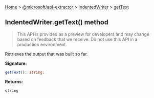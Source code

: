 [Home](./index) &gt; [@microsoft/api-extractor](./api-extractor.md) &gt; [IndentedWriter](./api-extractor.indentedwriter.md) &gt; [getText](./api-extractor.indentedwriter.gettext.md)

## IndentedWriter.getText() method

> This API is provided as a preview for developers and may change based on feedback that we receive. Do not use this API in a production environment.
> 

Retrieves the output that was built so far.

<b>Signature:</b>

```typescript
getText(): string;
```
<b>Returns:</b>

`string`

